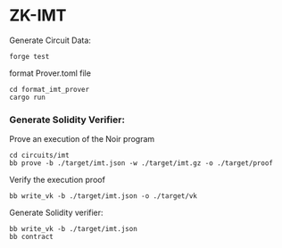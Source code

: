# ZK-IMT


Generate Circuit Data:
```
forge test 
```

format Prover.toml file
```
cd format_imt_prover
cargo run
```

### Generate Solidity Verifier:

Prove an execution of the Noir program
```
cd circuits/imt
bb prove -b ./target/imt.json -w ./target/imt.gz -o ./target/proof
```


Verify the execution proof
```
bb write_vk -b ./target/imt.json -o ./target/vk
```

Generate Solidity verifier:
```
bb write_vk -b ./target/imt.json
bb contract
``` 